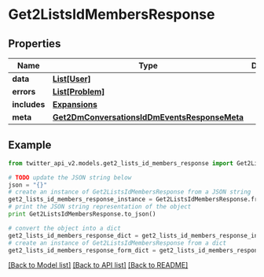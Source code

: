 # Get2ListsIdMembersResponse


## Properties
Name | Type | Description | Notes
------------ | ------------- | ------------- | -------------
**data** | [**List[User]**](User.md) |  | [optional] 
**errors** | [**List[Problem]**](Problem.md) |  | [optional] 
**includes** | [**Expansions**](Expansions.md) |  | [optional] 
**meta** | [**Get2DmConversationsIdDmEventsResponseMeta**](Get2DmConversationsIdDmEventsResponseMeta.md) |  | [optional] 

## Example

```python
from twitter_api_v2.models.get2_lists_id_members_response import Get2ListsIdMembersResponse

# TODO update the JSON string below
json = "{}"
# create an instance of Get2ListsIdMembersResponse from a JSON string
get2_lists_id_members_response_instance = Get2ListsIdMembersResponse.from_json(json)
# print the JSON string representation of the object
print Get2ListsIdMembersResponse.to_json()

# convert the object into a dict
get2_lists_id_members_response_dict = get2_lists_id_members_response_instance.to_dict()
# create an instance of Get2ListsIdMembersResponse from a dict
get2_lists_id_members_response_form_dict = get2_lists_id_members_response.from_dict(get2_lists_id_members_response_dict)
```
[[Back to Model list]](../README.md#documentation-for-models) [[Back to API list]](../README.md#documentation-for-api-endpoints) [[Back to README]](../README.md)


